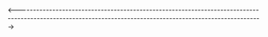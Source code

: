 
<---------------------------------------------------------------------------------------------------------------------------------------------------------->
